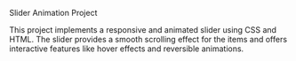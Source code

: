 Slider Animation Project

This project implements a responsive and animated slider using CSS and HTML. The slider provides a smooth scrolling effect for the items and offers interactive features like hover effects and reversible animations.